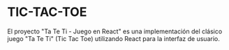 # TIC-TAC-TOE
El proyecto "Ta Te Ti - Juego en React" es una implementación del clásico juego "Ta Te Ti" (Tic Tac Toe) utilizando React para la interfaz de usuario.
